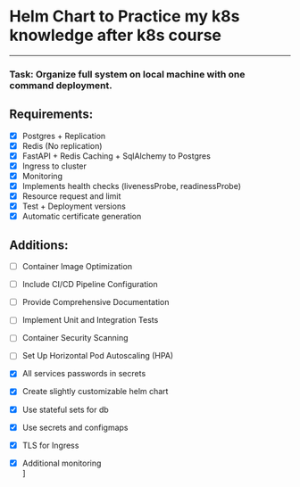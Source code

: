 # Helm Chart to Practice my k8s knowledge after k8s course

----

### Task: Organize full system on local machine with one command deployment.

## Requirements:
- [x] Postgres + Replication<br/>
- [x] Redis (No replication)<br/>
- [x] FastAPI + Redis Caching + SqlAlchemy to Postgres<br/>
- [x] Ingress to cluster<br/>
- [x] Monitoring<br/>
- [x] Implements health checks (livenessProbe, readinessProbe)<br/>
- [x] Resource request and limit<br/>
- [x] Test + Deployment versions<br/>
- [x] Automatic certificate generation<br/>

## Additions:
- [ ] Container Image Optimization<br/>
- [ ] Include CI/CD Pipeline Configuration<br/>
- [ ] Provide Comprehensive Documentation<br/>
- [ ] Implement Unit and Integration Tests<br/>
- [ ] Container Security Scanning<br/>
- [ ] Set Up Horizontal Pod Autoscaling (HPA)<br/>
- [x] All services passwords in secrets<br/>
- [x] Create slightly customizable helm chart<br/>
- [x] Use stateful sets for db<br/>
- [x] Use secrets and configmaps<br/>
- [x] TLS for Ingress<br/>
- [x] Additional monitoring<br/>]


